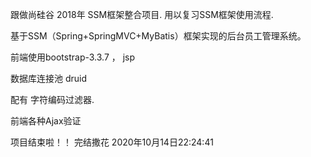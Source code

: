跟做尚硅谷 2018年 SSM框架整合项目. 用以复习SSM框架使用流程.

基于SSM（Spring+SpringMVC+MyBatis）框架实现的后台员工管理系统。

前端使用bootstrap-3.3.7 ， jsp

数据库连接池 druid

配有 字符编码过滤器.

前端各种Ajax验证

项目结束啦！！ 完结撒花 2020年10月14日22:24:41